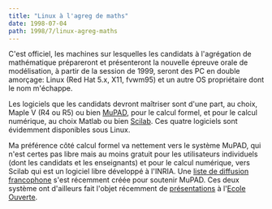 ```yaml
---
title: "Linux à l'agreg de maths"
date: 1998-07-04
path: 1998/7/linux-agreg-maths
---
```


<P>
C'est officiel, les machines sur lesquelles les candidats à l'agrégation
de mathématique prépareront et présenteront la nouvelle épreuve orale de
modélisation, à partir de la session de 1999, seront des PC en double amorçage:
Linux (Red Hat 5.x, X11, fvwm95) et un autre OS propriétaire dont le nom
m'échappe.
</P>

<P>
Les logiciels que les candidats devront maîtriser sont
d'une part, au choix, Maple V (R4 ou R5) ou bien <A HREF="http://www.mupad.de/">MuPAD</A>, pour le calcul
formel, et pour le calcul numérique, au choix Matlab ou bien <A HREF="http://www-rocq.inria.fr/scilab/">Scilab</A>. Ces quatre logiciels
sont évidemment disponibles sous Linux.
</P>

<P>
Ma préférence côté calcul formel va nettement vers le système MuPAD,
qui n'est certes pas libre mais au moins gratuit pour les utilisateurs
individuels (dont les candidats et les enseignants) et pour le calcul
numérique, vers Scilab qui est un logiciel libre développé à l'INRIA.
Une <A HREF="http://www.aful.org/mailman/listinfo/mupad">liste de
diffusion francophone</A> s'est récemment créée pour soutenir MuPAD.
Ces deux système ont d'ailleurs fait l'objet récemment de
<A HREF="http://www.ecole.eu.org/doc/supports.html">présentations</A>
à l'<A HREF="http://www.ecole.eu.org/">Ecole Ouverte</A>.
</P>


